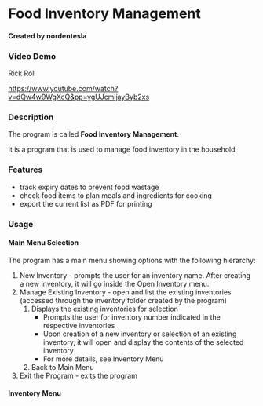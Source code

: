 # Food Inventory Management
#### Created by nordentesla
### Video Demo 
Rick Roll

https://www.youtube.com/watch?v=dQw4w9WgXcQ&pp=ygUJcmljayByb2xs

### Description
The program is called **Food Inventory Management**.

It is a program that is used to manage food inventory in the household
### Features
* track expiry dates to prevent food wastage
* check food items to plan meals and ingredients for cooking
* export the current list as PDF for printing
### Usage
#### Main Menu Selection
The program has a main menu showing options with the following hierarchy:
1. New Inventory - prompts the user for an inventory name. After creating a new inventory, it will go inside the Open Inventory menu.
1. Manage Existing Inventory - open and list the existing inventories (accessed through the inventory folder created by the program)
    1. Displays the existing inventories for selection
        * Prompts the user for inventory number indicated in the respective inventories
        * Upon creation of a new inventory or selection of an existing inventory, it will open and display the contents of the selected inventory
        * For more details, see Inventory Menu 
    1. Back to Main Menu
1. Exit the Program - exits the program
#### Inventory Menu

